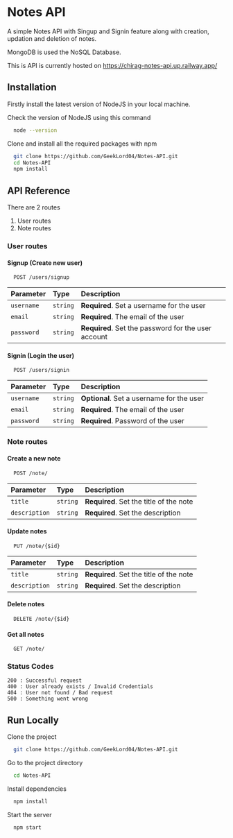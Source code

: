 
# Notes API

A simple Notes API with Singup and Signin feature along with creation, updation and deletion of notes.

MongoDB is used the NoSQL Database.

This is API is currently hosted on https://chirag-notes-api.up.railway.app/




## Installation
Firstly install the latest version of NodeJS in your local machine.

Check the version of NodeJS using this command 
```bash
  node --version
```

Clone and install all the required packages with npm

```bash
  git clone https://github.com/GeekLord04/Notes-API.git
  cd Notes-API
  npm install
```
    
## API Reference

There are 2 routes
    
1. User routes
2. Note routes 

### User routes

#### Signup (Create new user)

```http
  POST /users/signup
```

| Parameter | Type     | Description                |
| :-------- | :------- | :------------------------- |
| `username` | `string` | **Required**. Set a username for the user 
`email` | `string` | **Required**. The email of the user
`password` | `string` | **Required**. Set the password for the user account|

#### Signin (Login the user)

```http
  POST /users/signin
```

| Parameter | Type     | Description                |
| :-------- | :------- | :------------------------- |
| `username` | `string` | **Optional**. Set a username for the user 
`email` | `string` | **Required**. The email of the user
`password` | `string` | **Required**. Password of the user|


### Note routes

#### Create a new note

```http
  POST /note/
```

| Parameter | Type     | Description                |
| :-------- | :------- | :------------------------- |
| `title` | `string` | **Required**. Set the title of the note 
`description` | `string` | **Required**. Set the description

#### Update notes

```http
  PUT /note/{$id}
```

| Parameter | Type     | Description                |
| :-------- | :------- | :------------------------- |
| `title` | `string` | **Required**. Set the title of the note 
`description` | `string` | **Required**. Set the description


#### Delete notes
```http
  DELETE /note/{$id}
```

#### Get all notes

```http
  GET /note/
```

### Status Codes
    200 : Successful request
    400 : User already exists / Invalid Credentials
    404 : User not found / Bad request
    500 : Something went wrong



## Run Locally

Clone the project

```bash
  git clone https://github.com/GeekLord04/Notes-API.git
```

Go to the project directory

```bash
  cd Notes-API
```

Install dependencies

```bash
  npm install
```

Start the server

```bash
  npm start
```

